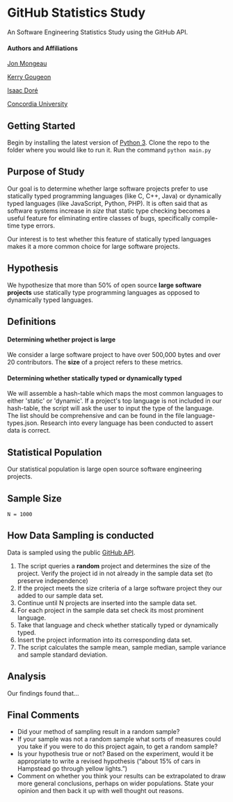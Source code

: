 # GitHub Statistics Study
An Software Engineering Statistics Study using the GitHub API.

#### Authors and Affiliations
[Jon Mongeau](https://github.com/jonthemango)

[Kerry Gougeon](https://github.com/Kerry-G)

[Isaac Doré](https://github.com/Swess)

[Concordia University](https://www.concordia.ca/)

## Getting Started
Begin by installing the latest version of [Python 3](https://www.python.org/downloads/). 
Clone the repo to the folder where you would like to run it.
Run the command `python main.py`

## Purpose of Study
Our goal is to determine whether large software projects prefer to use statically typed programming languages (like C, C++, Java) or dynamically typed languages (like JavaScript, Python, PHP). It is often said that as software systems increase in _size_ that static type checking becomes a useful feature for eliminating entire classes of bugs, specifically compile-time type errors.

Our interest is to test whether this feature of statically typed languages makes it a more common choice for large software projects. 

## Hypothesis
We hypothesize that more than 50% of open source **large software projects** use statically type programming languages as opposed to dynamically typed languages.

## Definitions
#### Determining whether project is large
We consider a large software project to have over 500,000 bytes and over 20 contributors. The **size** of a project refers to these metrics.

#### Determining whether statically typed or dynamically typed
We will assemble a hash-table which maps the most common languages to either 'static' or 'dynamic'. If a project's top language is not included in our hash-table, the script will ask the user to input the type of the language. The list should be comprehensive and can be found in the file language-types.json. Research into every language has been conducted to assert data is correct.

## Statistical Population
Our statistical population is large open source software engineering projects.

## Sample Size
```N = 1000``` 

## How Data Sampling is conducted
Data is sampled using the public [GitHub API](https://developer.github.com/v3/). 
1. The script queries a **random** project and determines the size of the project. Verify the project id in not already in the sample data set (to preserve independence) 
2. If the project meets the size criteria of a large software project they our added to our sample data set.
3. Continue until N projects are inserted into the sample data set.
4. For each project in the sample data set check its most prominent language.
5. Take that language and check whether statically typed or dynamically typed.
6. Insert the project information into its corresponding data set.
7. The script calculates the sample mean, sample median, sample variance and sample standard deviation.

## Analysis
Our findings found that...

## Final Comments 
- Did your method of sampling result in a random sample? 
- If your sample was not a random sample what sorts of measures could you take if you were to
do this project again, to get a random sample?
- Is your hypothesis true or not? Based on the experiment, would it be appropriate to write a
revised hypothesis (“about 15% of cars in Hampstead go through yellow lights.”) 
- Comment on whether you think your results can be extrapolated to draw more general
conclusions, perhaps on wider populations. State your opinion and then back it up with well
thought out reasons. 


